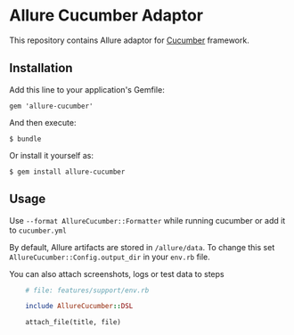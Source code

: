 # Allure Cucumber Adaptor

This repository contains Allure adaptor for [Cucumber](http://cukes.info/) framework.

## Installation

Add this line to your application's Gemfile:

    gem 'allure-cucumber'

And then execute:

    $ bundle

Or install it yourself as:

    $ gem install allure-cucumber

## Usage

Use `--format AllureCucumber::Formatter` while running cucumber or add it to `cucumber.yml`

By default, Allure artifacts are stored in `/allure/data`. To change this set `AllureCucumber::Config.output_dir` in your `env.rb` file.

You can also attach screenshots, logs or test data to steps 

```ruby
	# file: features/support/env.rb

	include AllureCucumber::DSL

	attach_file(title, file)
```

